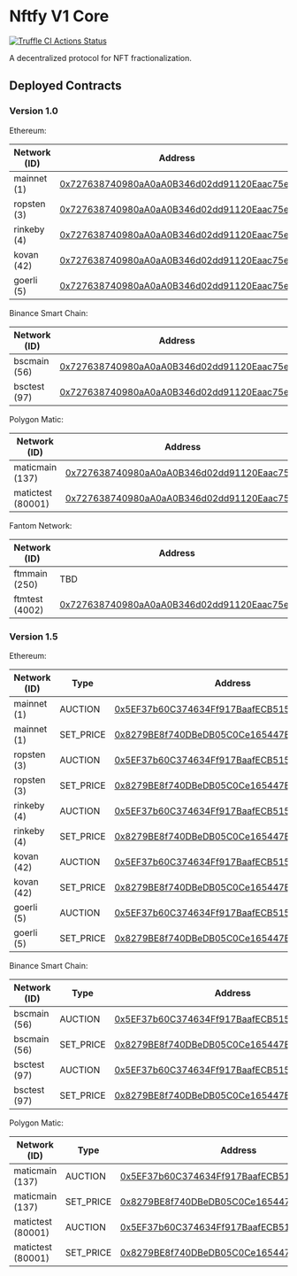 # Nftfy V1 Core

[![Truffle CI Actions Status](https://github.com/nftfy/nftfy-v1-core/workflows/Truffle%20CI/badge.svg)](https://github.com/nftfy/nftfy-v1-core/actions)

A decentralized protocol for NFT fractionalization.

## Deployed Contracts

### Version 1.0

Ethereum:

| Network (ID)      | Address                                                                                                                                  |
| ----------------- | ---------------------------------------------------------------------------------------------------------------------------------------- |
| mainnet (1)       | [0x727638740980aA0aA0B346d02dd91120Eaac75ed](https://etherscan.io/address/0x727638740980aA0aA0B346d02dd91120Eaac75ed)                    |
| ropsten (3)       | [0x727638740980aA0aA0B346d02dd91120Eaac75ed](https://ropsten.etherscan.io/address/0x727638740980aA0aA0B346d02dd91120Eaac75ed)            |
| rinkeby (4)       | [0x727638740980aA0aA0B346d02dd91120Eaac75ed](https://rinkeby.etherscan.io/address/0x727638740980aA0aA0B346d02dd91120Eaac75ed)            |
| kovan (42)        | [0x727638740980aA0aA0B346d02dd91120Eaac75ed](https://kovan.etherscan.io/address/0x727638740980aA0aA0B346d02dd91120Eaac75ed)              |
| goerli (5)        | [0x727638740980aA0aA0B346d02dd91120Eaac75ed](https://goerli.etherscan.io/address/0x727638740980aA0aA0B346d02dd91120Eaac75ed)             |

Binance Smart Chain:

| Network (ID)      | Address                                                                                                                                  |
| ----------------- | ---------------------------------------------------------------------------------------------------------------------------------------- |
| bscmain (56)      | [0x727638740980aA0aA0B346d02dd91120Eaac75ed](https://bscscan.com/address/0x727638740980aA0aA0B346d02dd91120Eaac75ed)                     |
| bsctest (97)      | [0x727638740980aA0aA0B346d02dd91120Eaac75ed](https://testnet.bscscan.com/address/0x727638740980aA0aA0B346d02dd91120Eaac75ed)             |

Polygon Matic:

| Network (ID)      | Address                                                                                                                                  |
| ----------------- | ---------------------------------------------------------------------------------------------------------------------------------------- |
| maticmain (137)   | [0x727638740980aA0aA0B346d02dd91120Eaac75ed](https://polygonscan.com/address/0x727638740980aA0aA0B346d02dd91120Eaac75ed)                 |
| matictest (80001) | [0x727638740980aA0aA0B346d02dd91120Eaac75ed](https://mumbai.polygonscan.com/address/0x727638740980aA0aA0B346d02dd91120Eaac75ed)          |

Fantom Network:

| Network (ID)      | Address                                                                                                                                  |
| ----------------- | ---------------------------------------------------------------------------------------------------------------------------------------- |
| ftmmain (250)     | TBD                                                                                                                                      |
| ftmtest (4002)    | [0x727638740980aA0aA0B346d02dd91120Eaac75ed](https://testnet.ftmscan.com/address/0x727638740980aA0aA0B346d02dd91120Eaac75ed)             |

### Version 1.5

Ethereum:

| Network (ID)      | Type      | Address                                                                                                                         |
| ----------------- | --------- | ------------------------------------------------------------------------------------------------------------------------------- |
| mainnet (1)       | AUCTION   | [0x5EF37b60C374634Ff917BaafECB515Bf1482cAc3](https://etherscan.io/address/0x5EF37b60C374634Ff917BaafECB515Bf1482cAc3)           |
| mainnet (1)       | SET_PRICE | [0x8279BE8f740DBeDB05C0Ce165447E8bc1457a137](https://etherscan.io/address/0x8279BE8f740DBeDB05C0Ce165447E8bc1457a137)           |
| ropsten (3)       | AUCTION   | [0x5EF37b60C374634Ff917BaafECB515Bf1482cAc3](https://ropsten.etherscan.io/address/0x5EF37b60C374634Ff917BaafECB515Bf1482cAc3)   |
| ropsten (3)       | SET_PRICE | [0x8279BE8f740DBeDB05C0Ce165447E8bc1457a137](https://ropsten.etherscan.io/address/0x8279BE8f740DBeDB05C0Ce165447E8bc1457a137)   |
| rinkeby (4)       | AUCTION   | [0x5EF37b60C374634Ff917BaafECB515Bf1482cAc3](https://rinkeby.etherscan.io/address/0x5EF37b60C374634Ff917BaafECB515Bf1482cAc3)   |
| rinkeby (4)       | SET_PRICE | [0x8279BE8f740DBeDB05C0Ce165447E8bc1457a137](https://rinkeby.etherscan.io/address/0x8279BE8f740DBeDB05C0Ce165447E8bc1457a137)   |
| kovan (42)        | AUCTION   | [0x5EF37b60C374634Ff917BaafECB515Bf1482cAc3](https://kovan.etherscan.io/address/0x5EF37b60C374634Ff917BaafECB515Bf1482cAc3)     |
| kovan (42)        | SET_PRICE | [0x8279BE8f740DBeDB05C0Ce165447E8bc1457a137](https://kovan.etherscan.io/address/0x8279BE8f740DBeDB05C0Ce165447E8bc1457a137)     |
| goerli (5)        | AUCTION   | [0x5EF37b60C374634Ff917BaafECB515Bf1482cAc3](https://goerli.etherscan.io/address/0x5EF37b60C374634Ff917BaafECB515Bf1482cAc3)    |
| goerli (5)        | SET_PRICE | [0x8279BE8f740DBeDB05C0Ce165447E8bc1457a137](https://goerli.etherscan.io/address/0x8279BE8f740DBeDB05C0Ce165447E8bc1457a137)    |

Binance Smart Chain:

| Network (ID)      | Type      | Address                                                                                                                         |
| ----------------- | --------- | ------------------------------------------------------------------------------------------------------------------------------- |
| bscmain (56)      | AUCTION   | [0x5EF37b60C374634Ff917BaafECB515Bf1482cAc3](https://bscscan.com/address/0x5EF37b60C374634Ff917BaafECB515Bf1482cAc3)            |
| bscmain (56)      | SET_PRICE | [0x8279BE8f740DBeDB05C0Ce165447E8bc1457a137](https://bscscan.com/address/0x8279BE8f740DBeDB05C0Ce165447E8bc1457a137)            |
| bsctest (97)      | AUCTION   | [0x5EF37b60C374634Ff917BaafECB515Bf1482cAc3](https://testnet.bscscan.com/address/0x5EF37b60C374634Ff917BaafECB515Bf1482cAc3)    |
| bsctest (97)      | SET_PRICE | [0x8279BE8f740DBeDB05C0Ce165447E8bc1457a137](https://testnet.bscscan.com/address/0x8279BE8f740DBeDB05C0Ce165447E8bc1457a137)    |

Polygon Matic:

| Network (ID)      | Type      | Address                                                                                                                         |
| ----------------- | --------- | ------------------------------------------------------------------------------------------------------------------------------- |
| maticmain (137)   | AUCTION   | [0x5EF37b60C374634Ff917BaafECB515Bf1482cAc3](https://polygonscan.com/address/0x5EF37b60C374634Ff917BaafECB515Bf1482cAc3)        |
| maticmain (137)   | SET_PRICE | [0x8279BE8f740DBeDB05C0Ce165447E8bc1457a137](https://polygonscan.com/address/0x8279BE8f740DBeDB05C0Ce165447E8bc1457a137)        |
| matictest (80001) | AUCTION   | [0x5EF37b60C374634Ff917BaafECB515Bf1482cAc3](https://mumbai.polygonscan.com/address/0x5EF37b60C374634Ff917BaafECB515Bf1482cAc3) |
| matictest (80001) | SET_PRICE | [0x8279BE8f740DBeDB05C0Ce165447E8bc1457a137](https://mumbai.polygonscan.com/address/0x8279BE8f740DBeDB05C0Ce165447E8bc1457a137) |

